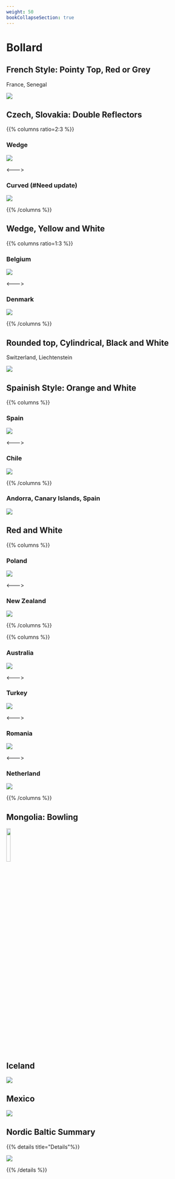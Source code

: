```yaml
---
weight: 50
bookCollapseSection: true
---
```


# Bollard

## French Style: Pointy Top, Red or Grey

France, Senegal

<img src="bollard-fr.png" class="img-sm" />

## Czech, Slovakia: Double Reflectors

{{% columns ratio=2:3 %}}

### Wedge
<img src="bollard-cz.png" class="img-md" />

<--->

### Curved (#Need update)
<img src="bollard-cz.png" class="img-md" />

{{% /columns %}}


## Wedge, Yellow and White

{{% columns ratio=1:3 %}}

### Belgium

<img src="bollard-be.png" class="img-sm" />

<--->

### Denmark

<img src="bollard-dk.png" class="img-sm" />

{{% /columns %}}

## Rounded top, Cylindrical, Black and White

Switzerland, Liechtenstein

<img src="bollard-li.png" class="img-md" />

## Spainish Style: Orange and White

{{% columns %}}

### Spain
<img src="bollard-es.png" />

<--->

### Chile

<img src="https://images.squarespace-cdn.com/content/v1/60f6054f4e76b03092956de8/4b587071-80b9-48fa-b796-86e152960c2a/bollard.png" />

{{% /columns %}}


### Andorra, Canary Islands, Spain

<img src="bollard-ad.png" class="img-md" />

## Red and White

{{% columns %}}

### Poland

<img src="bollard-pl.png" />

<--->

### New Zealand

<img src="bollard-nz.png" />

{{% /columns %}}

{{% columns %}}

### Australia

<img src="bollard-au.png" class="img-sm" />

<--->

### Turkey

<img src="bollard-tr.png" class="img-sm" />

<--->

### Romania

<img src="bollard-ro.png" class="img-sm" />

<--->

### Netherland

<img src="bollard-nl.png" class="img-sm" />

{{% /columns %}}


## Mongolia: Bowling

<img src="bollard-mn.png" style="width: 15%" />

## Iceland

<img src="bollard-is.png" class="img-sm" />

## Mexico

<img src="bollard-mx.png" class="img-lg"/>

## Nordic Baltic Summary

{{% details title="Details"%}}

<img src="https://images.squarespace-cdn.com/content/v1/60f6054f4e76b03092956de8/ee8bc0c0-67cb-49b8-84f0-6f1ecc5b1072/nordics_bollards.png" />

{{% /details %}}
